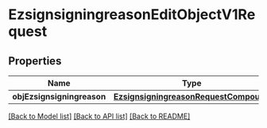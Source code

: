 # EzsignsigningreasonEditObjectV1Request

## Properties
Name | Type | Description | Notes
------------ | ------------- | ------------- | -------------
**objEzsignsigningreason** | [**EzsignsigningreasonRequestCompound**](EzsignsigningreasonRequestCompound.md) |  | 

[[Back to Model list]](../README.md#documentation-for-models) [[Back to API list]](../README.md#documentation-for-api-endpoints) [[Back to README]](../README.md)


